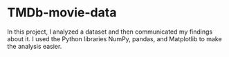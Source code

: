# TMDb-movie-data
In this project, I analyzed a dataset and then communicated my findings about it.
I used the Python libraries NumPy, pandas, and Matplotlib to make the analysis easier.
